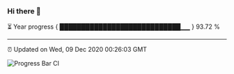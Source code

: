 ### Hi there 👋

⏳ Year progress { ████████████████████████████▁▁ } 93.72 %

---

⏰ Updated on Wed, 09 Dec 2020 00:26:03 GMT

![Progress Bar CI](https://github.com/liununu/liununu/workflows/Progress%20Bar%20CI/badge.svg)

